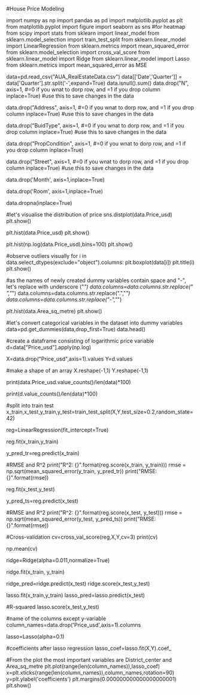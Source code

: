 #House Price Modeling

import numpy as np
import pandas as pd
import matplotlib.pyplot as plt
from matplotlib.pyplot import figure
import seaborn as sns #for heatmap
from scipy import stats
from sklearn import linear_model
from sklearn.model_selection import train_test_split
from sklearn.linear_model import LinearRegression
from sklearn.metrics import mean_squared_error
from sklearn.model_selection import cross_val_score
from sklearn.linear_model import Ridge
from sklearn.linear_model import Lasso
from sklearn.metrics import mean_squared_error as MSE

data=pd.read_csv("AUA_RealEstateData.csv")
data[['Date','Quarter']] = data['Quarter'].str.split('-',expand=True)
data.isnull().sum()
data.drop("N",
          axis=1, #=0 if you wnat to dorp row, and =1 if you drop column
          inplace=True) #use this to save changes in the data

data.drop("Address",
          axis=1, #=0 if you wnat to dorp row, and =1 if you drop column
          inplace=True) #use this to save changes in the data

data.drop("BuidType",
          axis=1, #=0 if you wnat to dorp row, and =1 if you drop column
          inplace=True) #use this to save changes in the data

data.drop("PropCondition",
          axis=1, #=0 if you wnat to dorp row, and =1 if you drop column
          inplace=True)

data.drop("Street",
          axis=1, #=0 if you wnat to dorp row, and =1 if you drop column
          inplace=True) #use this to save changes in the data
          
 data.drop('Month',
         axis=1,inplace=True)

data.drop('Room', axis=1,inplace=True)

data.dropna(inplace=True)

#let's visualise the distribution of price
sns.distplot(data.Price_usd)
plt.show()

plt.hist(data.Price_usd)
plt.show()

plt.hist(np.log(data.Price_usd),bins=100)
plt.show()

#observe outliers visually
for i in data.select_dtypes(exclude="object").columns:
  plt.boxplot(data[i])
  plt.title(i)
  plt.show()
  
#as the names of newly created dummy variables contain space and "-", let's replace with underscore ("_")
data.columns=data.columns.str.replace(" ","_")
data.columns=data.columns.str.replace(".","_")
data.columns=data.columns.str.replace("-","_")

plt.hist(data.Area_sq_metre)
plt.show()

#let's convert categorical variables in the dataset into dummy variables
data=pd.get_dummies(data,drop_first=True)
data.head()

#create a dataframe consisting of logarithmic price variable
d=data["Price_usd"].apply(np.log)

X=data.drop("Price_usd",axis=1).values
Y=d.values

#make a shape of an array
X.reshape(-1,1)
Y.reshape(-1,1)

print(data.Price_usd.value_counts()/len(data)*100)

print(d.value_counts()/len(data)*100)

#split into train test
x_train,x_test,y_train,y_test=train_test_split(X,Y,test_size=0.2,random_state=42)

reg=LinearRegression(fit_intercept=True)

reg.fit(x_train,y_train)

y_pred_tr=reg.predict(x_train)

#RMSE and R^2
print("R^2: {}".format(reg.score(x_train, y_train)))
rmse = np.sqrt(mean_squared_error(y_train, y_pred_tr))
print("RMSE: {}".format(rmse))

reg.fit(x_test,y_test)

y_pred_ts=reg.predict(x_test)

#RMSE and R^2
print("R^2: {}".format(reg.score(x_test, y_test)))
rmse = np.sqrt(mean_squared_error(y_test, y_pred_ts))
print("RMSE: {}".format(rmse))

#Cross-validation
cv=cross_val_score(reg,X,Y,cv=3)
print(cv)

np.mean(cv)

ridge=Ridge(alpha=0.011,normalize=True)

ridge.fit(x_train, y_train)

ridge_pred=ridge.predict(x_test)
ridge.score(x_test,y_test)

lasso.fit(x_train,y_train)
lasso_pred=lasso.predict(x_test)

#R-squared
lasso.score(x_test,y_test)

#name of the columns except y-variable
column_names=data.drop('Price_usd',axis=1).columns

lasso=Lasso(alpha=0.1)

#coefficients after lasso regression
lasso_coef=lasso.fit(X,Y).coef_

#From the plot the most important variables are District_center and Area_sq_metre
plt.plot(range(len(column_names)),lasso_coef)
x=plt.xticks(range(len(column_names)),column_names,rotation=90)
y=plt.ylabel('coefficients')
plt.margins(0.000000000000000000001)
plt.show()







          
          
          
